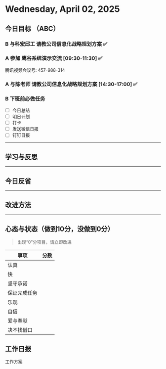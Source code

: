 # Wednesday, April 02, 2025

## 今日目标 （ABC）

### B 与科宏邱工 请教公司信息化战略规划方案 ✅

### A 参加 鹰谷系统演示交流 [09:30-11:30] ✅

腾讯视频会议号: 457-988-314

### A 与陈老师 请教公司信息化战略规划方案 [14:30-17:00] ✅

### B 下班前必做任务

- [ ] 今日总结
- [ ] 明日计划
- [ ] 打卡
- [ ] 发送微信日报
- [ ] 钉钉日报

---

## 学习与反思

---

## 今日反省

---

## 改进方法

---

## 心态与状态（做到10分，没做到0分）

> 出现“0”分项目，请立即改进

| 事项         | 分数 |
| ------------ | ---- |
| 认真         |      |
| 快           |      |
| 坚守承诺     |      |
| 保证完成任务 |      |
| 乐观         |      |
| 自信         |      |
| 爱与奉献     |      |
| 决不找借口   |      |

## 工作日报

工作方案
